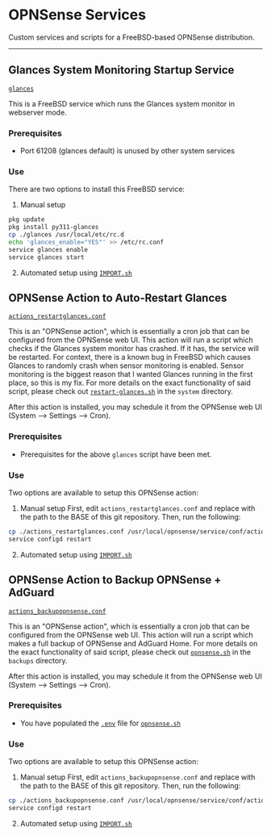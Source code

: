 # OPNSense Services

Custom services and scripts for a FreeBSD-based OPNSense distribution.

---

## Glances System Monitoring Startup Service
[`glances`](glances)

This is a FreeBSD service which runs the Glances system monitor in webserver mode.

### Prerequisites
- Port 61208 (glances default) is unused by other system services

### Use
There are two options to install this FreeBSD service:

1. Manual setup

```sh
pkg update
pkg install py311-glances
cp ./glances /usr/local/etc/rc.d
echo 'glances_enable="YES"' >> /etc/rc.conf
service glances enable
service glances start
```


2. Automated setup using [`IMPORT.sh`](IMPORT.sh)




## OPNSense Action to Auto-Restart Glances
[`actions_restartglances.conf`](actions_restartglances.conf)

This is an "OPNSense action", which is essentially a cron job that can be configured from the OPNSense web UI.
This action will run a script which checks if the Glances system monitor has crashed. If it has, the service will be restarted.
For context, there is a known bug in FreeBSD which causes Glances to randomly crash when sensor monitoring is enabled.
Sensor monitoring is the biggest reason that I wanted Glances running in the first place, so this is my fix.
For more details on the exact functionality of said script, please check out [`restart-glances.sh`](../../../system/restart-glances.sh) in the `system` directory.

After this action is installed, you may schedule it from the OPNSense web UI (System --> Settings --> Cron).

### Prerequisites
- Prerequisites for the above `glances` script have been met.

### Use
Two options are available to setup this OPNSense action:

1. Manual setup
First, edit `actions_restartglances.conf` and replace <scriptsdir> with the path to the BASE of this git repository.
Then, run the following:

```sh
cp ./actions_restartglances.conf /usr/local/opnsense/service/conf/actions.d
service configd restart
```

2. Automated setup using [`IMPORT.sh`](IMPORT.sh)




## OPNSense Action to Backup OPNSense + AdGuard
[`actions_backupopnsense.conf`](actions_backupopnsense.conf)

This is an "OPNSense action", which is essentially a cron job that can be configured from the OPNSense web UI.
This action will run a script which makes a full backup of OPNSense and AdGuard Home.
For more details on the exact functionality of said script, please check out [`opnsense.sh`](../../../backup/opnsense.sh) in the `backups` directory.

After this action is installed, you may schedule it from the OPNSense web UI (System --> Settings --> Cron).

### Prerequisites
- You have populated the [`.env`](../../../backup/sample.env) file for [`opnsense.sh`](../../../backup/opnsense..sh)

### Use
Two options are available to setup this OPNSense action:

1. Manual setup
First, edit `actions_backupopnsense.conf` and replace <scriptsdir> with the path to the BASE of this git repository.
Then, run the following:

```sh
cp ./actions_backupopnsense.conf /usr/local/opnsense/service/conf/actions.d
service configd restart
```

2. Automated setup using [`IMPORT.sh`](IMPORT.sh)
